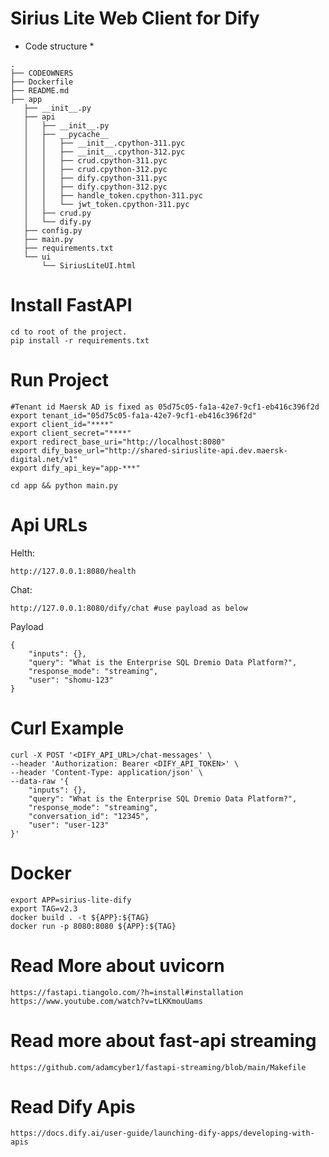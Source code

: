 # Sirius Lite Web Client for Dify

* Code structure *
```
.
├── CODEOWNERS
├── Dockerfile
├── README.md
├── app
   ├── __init__.py
   ├── api
   │   ├── __init__.py
   │   ├── __pycache__
   │   │   ├── __init__.cpython-311.pyc
   │   │   ├── __init__.cpython-312.pyc
   │   │   ├── crud.cpython-311.pyc
   │   │   ├── crud.cpython-312.pyc
   │   │   ├── dify.cpython-311.pyc
   │   │   ├── dify.cpython-312.pyc
   │   │   ├── handle_token.cpython-311.pyc
   │   │   └── jwt_token.cpython-311.pyc
   │   ├── crud.py
   │   └── dify.py
   ├── config.py
   ├── main.py
   ├── requirements.txt
   └── ui
       └── SiriusLiteUI.html
```

# Install FastAPI 
```
cd to root of the project.
pip install -r requirements.txt
```

# Run Project
```
#Tenant id Maersk AD is fixed as 05d75c05-fa1a-42e7-9cf1-eb416c396f2d
export tenant_id="05d75c05-fa1a-42e7-9cf1-eb416c396f2d" 
export client_id="****"
export client_secret="****"
export redirect_base_uri="http://localhost:8080"
export dify_base_url="http://shared-siriuslite-api.dev.maersk-digital.net/v1"
export dify_api_key="app-***"

cd app && python main.py
```


# Api URLs
Helth: 
``` 
http://127.0.0.1:8080/health 
```
Chat:  
```
http://127.0.0.1:8080/dify/chat #use payload as below
```
Payload
```
{
    "inputs": {},
    "query": "What is the Enterprise SQL Dremio Data Platform?",
    "response_mode": "streaming",
    "user": "shomu-123"
}
```

# Curl Example
```
curl -X POST '<DIFY_API_URL>/chat-messages' \
--header 'Authorization: Bearer <DIFY_API_TOKEN>' \
--header 'Content-Type: application/json' \
--data-raw '{
    "inputs": {},
    "query": "What is the Enterprise SQL Dremio Data Platform?",
    "response_mode": "streaming",
    "conversation_id": "12345",
    "user": "user-123"
}'
```


# Docker 
```
export APP=sirius-lite-dify
export TAG=v2.3
docker build . -t ${APP}:${TAG}
docker run -p 8080:8080 ${APP}:${TAG}
```


# Read More about uvicorn  
    https://fastapi.tiangolo.com/?h=install#installation
    https://www.youtube.com/watch?v=tLKKmouUams

# Read more about fast-api streaming
    https://github.com/adamcyber1/fastapi-streaming/blob/main/Makefile

# Read Dify Apis 
    https://docs.dify.ai/user-guide/launching-dify-apps/developing-with-apis
